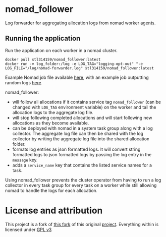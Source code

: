 # nomad_follower
Log forwarder for aggregating allocation logs from nomad worker agents.

## Running the application 
Run the application on each worker in a nomad cluster.
```
docker pull stl314159/nomad_follower:latest
docker run -v log_folder:/log -e LOG_TAG="logging-opt-out" "-e LOG_FILE="/log/nomad-forwarder.log" stl314159/nomad_follower:latest
```

Example Nomad job file available [here](./nomad_follower.nomad), with an example job outputting random logs [here](./example.nomad).

nomad_follower:
 - will follow all allocations if it contains service tag ```nomad_follower``` (can be changed with `LOG_TAG` environment variable) on the worker and tail the allocation logs to the aggregate log file. 
 - will stop following completed allocations and will start following new allocations as they become available. 
 - can be deployed with nomad in a system task group along with a log collector. The aggregate log file can then be shared with the log collector by writing the aggregate log file into the shared allocation folder. 
 - formats log entries as json formatted logs. It will convert string formatted logs to json formatted logs by passing the log entry in the ```message``` key. 
 - adds a ```service_name``` key that contains the listed service names for a task.

Using nomad_follower prevents the cluster operator from having to run a log collector in every task group for every task on a worker while still allowing nomad to handle the logs for each allocation. 

# License and attribution

This project is a fork of [this fork](https://github.com/sas1024/nomad_follower) of this original [project](https://github.com/adragoset/nomad_follower).
Everything within is licensed under [GPL v3](./LICENSE)
